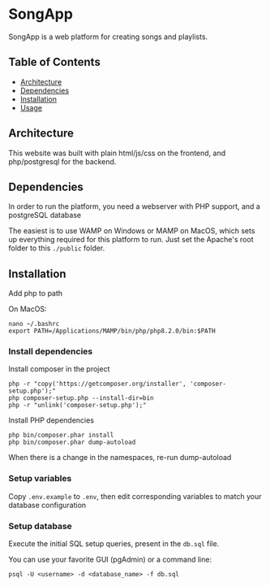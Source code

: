 # SongApp

SongApp is a web platform for creating songs and playlists. 

## Table of Contents

- [Architecture](#architecture)
- [Dependencies](#dependencies)
- [Installation](#installation)
- [Usage](#usage)

## Architecture

This website was built with plain html/js/css on the frontend, and php/postgresql for the backend.

## Dependencies
 
In order to run the platform, you need a webserver with PHP support, and a postgreSQL database

The easiest is to use WAMP on Windows or MAMP on MacOS, which sets up everything required for this platform to run. Just set the Apache's root folder to this `./public` folder.

## Installation

Add php to path

On MacOS:
```
nano ~/.bashrc
export PATH=/Applications/MAMP/bin/php/php8.2.0/bin:$PATH
```

### Install dependencies

Install composer in the project
```
php -r "copy('https://getcomposer.org/installer', 'composer-setup.php');"
php composer-setup.php --install-dir=bin
php -r "unlink('composer-setup.php');"
```

Install PHP dependencies
```
php bin/composer.phar install
php bin/composer.phar dump-autoload
```

When there is a change in the namespaces, re-run dump-autoload

### Setup variables

Copy `.env.example` to `.env`, then edit corresponding variables to match your database configuration

### Setup database

Execute the initial SQL setup queries, present in the `db.sql` file.

You can use your favorite GUI (pgAdmin) or a command line:
````
psql -U <username> -d <database_name> -f db.sql
``````